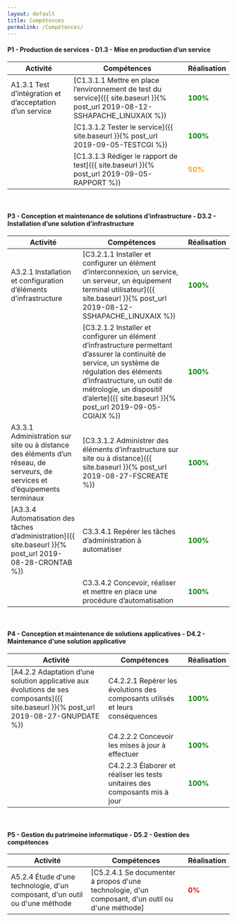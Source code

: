 ```yaml
---
layout: default
title: Compétences
permalink: /Compétences/
---
```


#### __P1 - Production de services - D1.3 - Mise en production d’un service__


| Activité | Compétences | Réalisation |
|----------|-------------|-------------|
| A1.3.1 Test d’intégration et d’acceptation d’un service |[C1.3.1.1 Mettre en place l’environnement de test du service]({{ site.baseurl }}{% post_url 2019-08-12-SSHAPACHE_LINUXAIX %})| <span style="color:green"><strong>100%</strong></span>  |
|| [C1.3.1.2 Tester le service]({{ site.baseurl }}{% post_url 2019-09-05-TESTCGI %})|<span style="color:green"><strong>100%</strong></span> |
|| [C1.3.1.3 Rédiger le rapport de test]({{ site.baseurl }}{% post_url 2019-09-05-RAPPORT %}) |<span style="color:orange"><strong>50%</strong></span> |


&nbsp;

#### __P3 - Conception et maintenance de solutions d’infrastructure - D3.2 - Installation d’une solution d’infrastructure__

| Activité | Compétences | Réalisation |
|----------|-------------|-------------|
| A3.2.1 Installation et configuration d’éléments d’infrastructure | [C3.2.1.1 Installer et configurer un élément d’interconnexion, un service, un serveur, un équipement terminal utilisateur]({{ site.baseurl }}{% post_url 2019-08-12-SSHAPACHE_LINUXAIX %}) | <span style="color:green"><strong>100%</strong></span> |
|| [C3.2.1.2 Installer et configurer un élément d’infrastructure permettant d’assurer la continuité de service, un système de régulation des éléments d’infrastructure, un outil de métrologie, un dispositif d’alerte]({{ site.baseurl }}{% post_url 2019-09-05-CGIAIX %}) | <span style="color:green"><strong>100%</strong></span> |
| A3.3.1 Administration sur site ou à distance des éléments d’un réseau, de serveurs, de services et d’équipements terminaux | [C3.3.1.2 Administrer des éléments d’infrastructure sur site ou à distance]({{ site.baseurl }}{% post_url 2019-08-27-FSCREATE %})  | <span style="color:green"><strong>100%</strong></span> |
|[A3.3.4 Automatisation des tâches d’administration]({{ site.baseurl }}{% post_url 2019-08-28-CRONTAB %}) | C3.3.4.1 Repérer les tâches d’administration à automatiser | <span style="color:green"><strong>100%</strong></span> |
|| C3.3.4.2 Concevoir, réaliser et mettre en place une procédure d’automatisation| <span style="color:green"><strong>100%</strong></span> |


&nbsp;

#### __P4 - Conception et maintenance de solutions applicatives - D4.2 - Maintenance d'une solution applicative__

| Activité | Compétences | Réalisation |
|----------|-------------|-------------|
| [A4.2.2 Adaptation d’une solution applicative aux évolutions de ses composants]({{ site.baseurl }}{% post_url 2019-08-27-GNUPDATE %}) | C4.2.2.1 Repérer les évolutions des composants utilisés et leurs conséquences | <span style="color:green"><strong>100%</strong></span> |
|| C4.2.2.2 Concevoir les mises à jour à effectuer| <span style="color:green"><strong>100%</strong></span> |
|| C4.2.2.3 Élaborer et réaliser les tests unitaires des composants mis à jour| <span style="color:green"><strong>100%</strong></span> |


&nbsp;

#### __P5 - Gestion du patrimoine informatique - D5.2 - Gestion des compétences__

| Activité | Compétences | Réalisation |
|----------|-------------|-------------|
| A5.2.4 Étude d'une technologie, d'un composant, d'un outil ou d'une méthode | [C5.2.4.1 Se documenter à propos d'une technologie, d'un composant, d'un outil ou d'une méthode] | <span style="color:red"><strong>0%</strong></span> |
